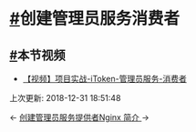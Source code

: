 # [#](https://funtl.com/zh/spring-cloud-itoken-codeing/创建管理员服务消费者.html#创建管理员服务消费者)创建管理员服务消费者

## [#](https://funtl.com/zh/spring-cloud-itoken-codeing/创建管理员服务消费者.html#本节视频)本节视频

- [【视频】项目实战-iToken-管理员服务-消费者](https://www.bilibili.com/video/av28695432)

上次更新: 2018-12-31 18:51:48

← [创建管理员服务提供者](https://funtl.com/zh/spring-cloud-itoken-codeing/)[Nginx 简介 ](https://funtl.com/zh/spring-cloud-itoken-codeing/Nginx-简介.html)→
